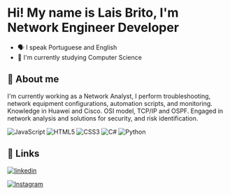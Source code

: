 

#  Hi! My name is Lais Brito, I'm Network Engineer Developer 

  - 🗣️ I speak Portuguese and English 
  - 🧠 I'm currently studying Computer Science


## 🚀 About me
 I'm currently working as a Network Analyst, I perform troubleshooting, network equipment configurations, automation scripts, and monitoring.
 Knowledge in Huawei and Cisco. OSI model, TCP/IP and OSPF. Engaged in network analysis and solutions for security, and risk identification.

![JavaScript](https://img.shields.io/badge/JavaScript-000?style=for-the-badge&logo=javascript)
![HTML5](https://img.shields.io/badge/HTML5-000?style=for-the-badge&logo=html5)
![CSS3](https://img.shields.io/badge/CSS3-000?style=for-the-badge&logo=css3&logoColor=264CE4)
![C#](https://img.shields.io/badge/c%23-%23239120.svg?style=for-the-badge&logo=c-sharp&logoColor=white)
![Python](https://img.shields.io/badge/Python-000?style=for-the-badge&logo=python)

## 🔗 Links

[![linkedin](https://img.shields.io/badge/linkedin-0A66C2?style=for-the-badge&logo=linkedin&logoColor=white)](https://www.linkedin.com/in/laisbrito1/)


[![Instagram](https://img.shields.io/badge/Instagram-000?style=for-the-badge&logo=instagram)](https://www.instagram.com/lalallay_/)
